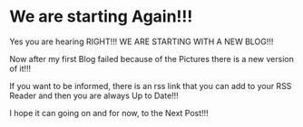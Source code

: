 # We are starting Again!!!

Yes you are hearing RIGHT!!! WE ARE STARTING WITH A NEW BLOG!!!

Now after my first Blog failed because of the Pictures there is a new version of it!!!

If you want to be informed, there is an rss link that you can add to your RSS Reader and then you are always Up to Date!!!

I hope it can going on and for now, to the Next Post!!!